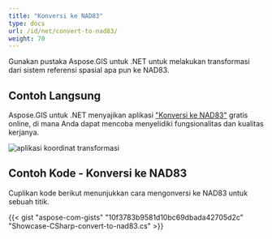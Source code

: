 ```yaml
---
title: "Konversi ke NAD83"
type: docs
url: /id/net/convert-to-nad83/
weight: 70
---
```


Gunakan pustaka Aspose.GIS untuk .NET untuk melakukan transformasi dari sistem referensi spasial apa pun ke NAD83.

## **Contoh Langsung**

Aspose.GIS untuk .NET menyajikan aplikasi ["Konversi ke NAD83"](https://products.aspose.app/gis/transformation/convert-to-nad83) gratis online, di mana Anda dapat mencoba menyelidiki fungsionalitas dan kualitas kerjanya.

![aplikasi koordinat transformasi](transform-coordinates.png)

## **Contoh Kode - Konversi ke NAD83**

Cuplikan kode berikut menunjukkan cara mengonversi ke NAD83 untuk sebuah titik.

{{< gist "aspose-com-gists" "10f3783b9581d10bc69dbada42705d2c" "Showcase-CSharp-convert-to-nad83.cs" >}}
